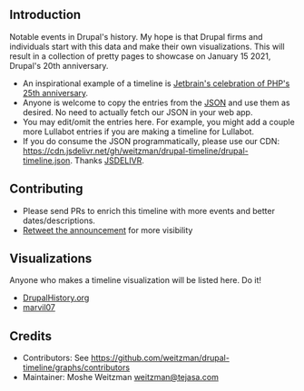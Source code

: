 Introduction
-----------
Notable events in Drupal's history. My hope is that Drupal firms and individuals start with this data and make their own visualizations. This will result in a collection of pretty pages to showcase on January 15 2021, Drupal's 20th anniversary.

- An inspirational example of a timeline is [Jetbrain's celebration of PHP's 25th anniversary](https://www.jetbrains.com/lp/php-25/). 
- Anyone is welcome to copy the entries from the [JSON](https://github.com/weitzman/drupal-timeline/blob/main/drupal-timeline.json) and use them as desired. No need to actually fetch our JSON in your web app.
- You may edit/omit the entries here. For example, you might add a couple more Lullabot entries if you are making a timeline for Lullabot.
- If you do consume the JSON programmatically, please use our CDN: https://cdn.jsdelivr.net/gh/weitzman/drupal-timeline/drupal-timeline.json. Thanks [JSDELIVR](https://www.jsdelivr.com/?docs=gh). 

Contributing
--------------
- Please send PRs to enrich this timeline with more events and better dates/descriptions.
- [Retweet the announcement](https://twitter.com/weitzman/status/1336687675223498754?s=20) for more visibility

Visualizations
------------
Anyone who makes a timeline visualization will be listed here. Do it!

- [DrupalHistory.org](https://drupalhistory.org/)
- [marvil07](https://misc.marvil07.net/drupal/timeline/timeline.html)

Credits
-----------
- Contributors: See https://github.com/weitzman/drupal-timeline/graphs/contributors
- Maintainer: Moshe Weitzman <weitzman@tejasa.com>
